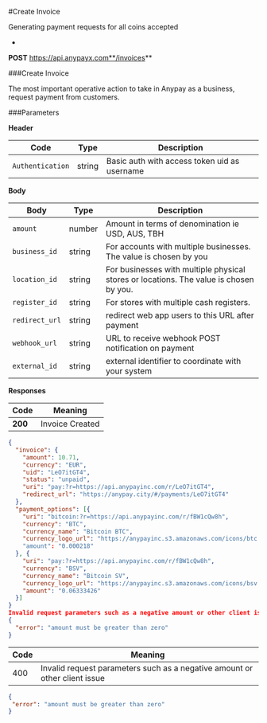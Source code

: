 #Create Invoice

Generating payment requests for all coins accepted

-
**POST** https://api.anypayx.com**/invoices**

###Create Invoice

The most important operative action to take in Anypay as a business, request payment from customers.

###Parameters

**Header**

| Code | Type | Description |
| --- | ----------- | ----- |
| `Authentication` | string | Basic auth with access token uid as username

**Body**

| Body | Type | Description |
| --- | ----------- | --- |
| `amount` | number | Amount in terms of denomination ie USD, AUS, TBH |
| `business_id` | string | For accounts with multiple businesses. The value is chosen by you |
| `location_id` | string | For businesses with multiple physical stores or locations. The value is chosen by you. |
| `register_id` | string | For stores with multiple cash registers. |
| `redirect_url` | string | redirect web app users to this URL after payment | 
| `webhook_url` | string | URL to receive webhook POST notification on payment |
| `external_id` | string | external identifier to coordinate with your system |

**Responses**

| Code      | Meaning |
| ---        |    ---   |   
| **200**      | Invoice Created |

```json
{
  "invoice": {
    "amount": 10.71,
    "currency": "EUR",
    "uid": "LeO7itGT4",
    "status": "unpaid",  
    "uri": "pay:?r=https://api.anypayinc.com/r/LeO7itGT4",
    "redirect_url": "https://anypay.city/#/payments/LeO7itGT4"
  },
  "payment_options": [{
    "uri": "bitcoin:?r=https://api.anypayinc.com/r/fBW1cQw8h",
    "currency": "BTC",
    "currency_name": "Bitcoin BTC",
    "currency_logo_url": "https://anypayinc.s3.amazonaws.com/icons/btc.png"
    "amount": "0.000218"
  }, {
    "uri": "pay:?r=https://api.anypayinc.com/r/fBW1cQw8h",
    "currency": "BSV",
    "currency_name": "Bitcoin SV",
    "currency_logo_url": "https://anypayinc.s3.amazonaws.com/icons/bsv.png",
    "amount": "0.06333426"
  }]
}
Invalid request parameters such as a negative amount or other client issue
{
  "error": "amount must be greater than zero"
}
```

| Code      | Meaning |
| ---        |    ---   |   
| 400      | Invalid request parameters such as a negative amount or other client issue |

```json
{
 "error": "amount must be greater than zero"
}
```